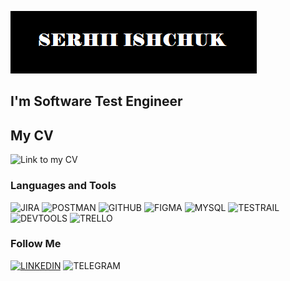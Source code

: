  [![Header](https://github.com/SerhiiIshchuk/SerhiiIshchuk/blob/main/assets/header.png)](https://www.linkedin.com/in/serhii-isa/)

 ## I'm Software Test Engineer

 ## My CV
 ![Link to my CV](https://www.linkedin.com/feed/update/urn:li:activity:7026189125380714496/)

 ### Languages and Tools
 ![JIRA](https://img.shields.io/badge/-<JIRA>-090909?style=for-the-badge&logo=Jira)
 ![POSTMAN](https://img.shields.io/badge/-<POSTMAN>-090909?style=for-the-badge&logo=Postman)
 ![GITHUB](https://img.shields.io/badge/-<GITHUB>-090909?style=for-the-badge&logo=GITHUB)
 ![FIGMA](https://img.shields.io/badge/-<FIGMA>-090909?style=for-the-badge&logo=FIGMA)
 ![MYSQL](https://img.shields.io/badge/-<MYSQL>-090909?style=for-the-badge&logo=MYSQL)
 ![TESTRAIL](https://img.shields.io/badge/-<TESTRAIL>-090909?style=for-the-badge&logo=TESTRAIL)
 ![DEVTOOLS](https://img.shields.io/badge/-<DEVTOOLS>-090909?style=for-the-badge&logo=DEVTOOLS) 
 ![TRELLO](https://img.shields.io/badge/-<TRELLO>-090909?style=for-the-badge&logo=TRELLO)

 ### Follow Me
[![LINKEDIN](https://img.shields.io/badge/-<LINKEDIN>-090909?style=for-the-badge&logo=LINKEDIN)](https://www.linkedin.com/in/serhii-isa/)
![TELEGRAM](https://img.shields.io/badge/-<TELEGRAM>-090909?style=for-the-badge&logo=TELEGRAM)
